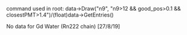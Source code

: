 command used in root:
	data->Draw("n9", "n9>12 && good_pos>0.1 && closestPMT>1.4")/(float)data->GetEntries()

No data for Gd Water (Rn222 chain) [27/8/19]
